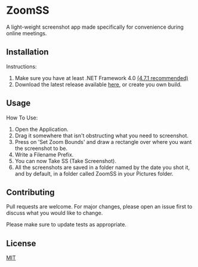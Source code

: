 # ZoomSS

A light-weight screenshot app made specifically for convenience during online meetings.

## Installation

Instructions:
1. Make sure you have at least .NET Framework 4.0 [(4.7.1 recommended)](https://www.microsoft.com/en-us/download/details.aspx?id=56116)
2. Download the latest release available [here](https://nothrottle.itch.io/zoomss), or create you own build.

## Usage

How To Use:
1. Open the Application.
2. Drag it somewhere that isn't obstructing what you need to screenshot.
3. Press on 'Set Zoom Bounds' and draw a rectangle over where you want the screenshot to be.
4. Write a Filename Prefix.
5. You can now Take SS (Take Screenshot).
6. All the screenshots are saved in a folder named  by the date you shot it, and by default, in a folder called ZoomSS in your Pictures folder.

## Contributing
Pull requests are welcome. For major changes, please open an issue first to discuss what you would like to change.

Please make sure to update tests as appropriate.

## License
[MIT](https://choosealicense.com/licenses/mit/)
